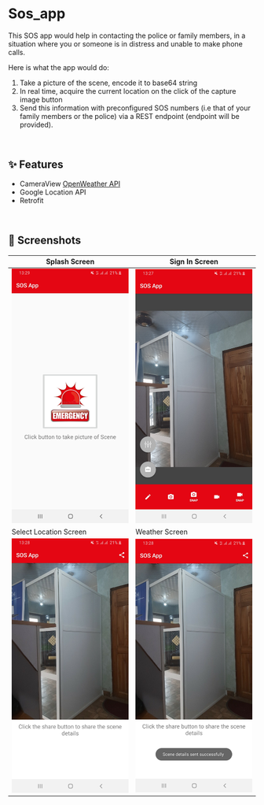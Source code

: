 # Sos_app

This SOS app would help in contacting the police or family members, in a situation where you or someone is in distress and unable to make phone calls.
 
Here is what the app would do: 
1. Take a picture of the scene, encode it to base64 string
2. In real time, acquire the current location on the click of the capture image button
3. Send this information with preconfigured SOS numbers (i.e that of your family members or the police) via a REST endpoint (endpoint will be provided). 
<br>

## ✨ Features
* CameraView [OpenWeather API](https://github.com/natario1/CameraView)
* Google Location API 
* Retrofit

<br>

## 📸 Screenshots
| Splash Screen| Sign In Screen| 
|------|-------|
|<img src="Screenshot_20220209-132954.jpg" width="400">|<img src="Screenshot_20220209-132800.jpg" width="400">|
| Select Location Screen| Weather Screen|
|<img src="Screenshot_20220209-132811.jpg" width="400">|<img src="Screenshot_20220209-132816.jpg" width="400">|
